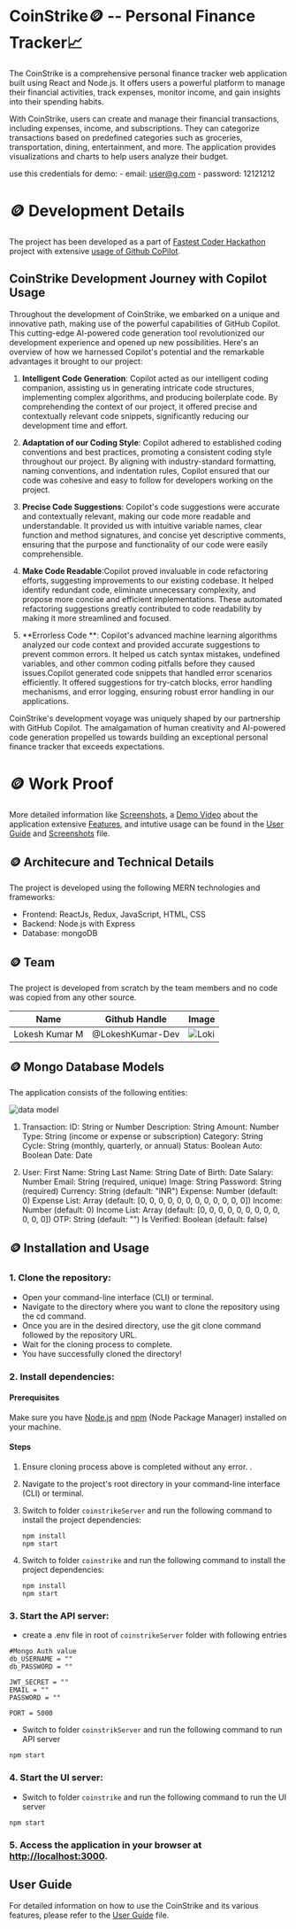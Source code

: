 # CoinStrike🪙 -- Personal Finance Tracker📈

The CoinStrike is a comprehensive personal finance tracker web application built using React and Node.js. It offers users a powerful platform to manage their financial activities, track expenses, monitor income, and gain insights into their spending habits.

With CoinStrike, users can create and manage their financial transactions, including expenses, income, and subscriptions. They can categorize transactions based on predefined categories such as groceries, transportation, dining, entertainment, and more. The application provides visualizations and charts to help users analyze their budget.

use this credentials for demo:
    - email: user@g.com
    - password: 12121212
# 🪙 Development Details

The project has been developed as a part of [Fastest Coder Hackathon](https://www.fastestcoderfirst.com/) project with extensive [usage of Github CoPilot](#github-copilot-usage). 

## CoinStrike Development Journey with Copilot Usage

Throughout the development of CoinStrike, we embarked on a unique and innovative path, making use of the powerful capabilities of GitHub Copilot. This cutting-edge AI-powered code generation tool revolutionized our development experience and opened up new possibilities. Here's an overview of how we harnessed Copilot's potential and the remarkable advantages it brought to our project:

1. **Intelligent Code Generation**: Copilot acted as our intelligent coding companion, assisting us in generating intricate code structures, implementing complex algorithms, and producing boilerplate code. By comprehending the context of our project, it offered precise and contextually relevant code snippets, significantly reducing our development time and effort.

2. **Adaptation of our Coding Style**: Copilot adhered to established coding conventions and best practices, promoting a consistent coding style throughout our project. By aligning with industry-standard formatting, naming conventions, and indentation rules, Copilot ensured that our code was cohesive and easy to follow for developers working on the project.

3. **Precise Code Suggestions**: Copilot's code suggestions were accurate and contextually relevant, making our code more readable and understandable. It provided us with intuitive variable names, clear function and method signatures, and concise yet descriptive comments, ensuring that the purpose and functionality of our code were easily comprehensible.

4. **Make Code Readable**:Copilot proved invaluable in code refactoring efforts, suggesting improvements to our existing codebase. It helped identify redundant code, eliminate unnecessary complexity, and propose more concise and efficient implementations. These automated refactoring suggestions greatly contributed to code readability by making it more streamlined and focused.

5. **Errorless Code **: Copilot's advanced machine learning algorithms analyzed our code context and provided accurate suggestions to prevent common errors. It helped us catch syntax mistakes, undefined variables, and other common coding pitfalls before they caused issues.Copilot generated code snippets that handled error scenarios efficiently. It offered suggestions for try-catch blocks, error handling mechanisms, and error logging, ensuring robust error handling in our applications.

CoinStrike's development voyage was uniquely shaped by our partnership with GitHub Copilot. The amalgamation of human creativity and AI-powered code generation propelled us towards building an exceptional personal finance tracker that exceeds expectations.

# 🪙 Work Proof

More detailed information like [Screenshots](./screenshots.md), a [Demo Video](./media/hackathon_video.webm)  about the application extensive [Features](./userguide.md#features), and intutive usage can be found in the [User Guide](./userguide.md) and [Screenshots](./screenshots.md) file.

## 🪙 Architecure and Technical Details

The project is developed using the following MERN technologies and frameworks:

- Frontend: ReactJs, Redux, JavaScript, HTML, CSS
- Backend: Node.js with Express
- Database: mongoDB

## 🪙 Team
The project is developed from scratch by the team members and no code was copied from any other source. 

| Name | Github Handle | Image |
| --- | --- | --- |
| Lokesh Kumar M | @LokeshKumar-Dev  | ![Loki](./media/loki.jpeg=300x200) |

## 🪙 Mongo Database Models

The application consists of the following entities:

![data model](./media/data-model.png)

1. Transaction:
    ID: String or Number
    Description: String
    Amount: Number
    Type: String (income or expense or subscription)
    Category: String
    Cycle: String (monthly, quarterly, or annual)
    Status: Boolean
    Auto: Boolean
    Date: Date

2. User:
    First Name: String
    Last Name: String
    Date of Birth: Date
    Salary: Number
    Email: String (required, unique)
    Image: String
    Password: String (required)
    Currency: String (default: "INR")
    Expense: Number (default: 0)
    Expense List: Array (default: [0, 0, 0, 0, 0, 0, 0, 0, 0, 0, 0, 0])
    Income: Number (default: 0)
    Income List: Array (default: [0, 0, 0, 0, 0, 0, 0, 0, 0, 0, 0, 0])
    OTP: String (default: "")
    Is Verified: Boolean (default: false)

## 🪙 Installation and Usage

### 1. Clone the repository:
   - Open your command-line interface (CLI) or terminal.
   - Navigate to the directory where you want to clone the repository using the cd command.
   - Once you are in the desired directory, use the git clone command followed by the repository URL.
   - Wait for the cloning process to complete.
   - You have successfully cloned the directory!

### 2. Install dependencies:

#### Prerequisites
Make sure you have [Node.js](https://nodejs.org) and [npm](https://www.npmjs.com) (Node Package Manager) installed on your machine.

#### Steps

1. Ensure cloning process above is completed without any error. .

2. Navigate to the project's root directory in your command-line interface (CLI) or terminal.

4. Switch to folder `coinstrikeServer` and run the following command to install the project dependencies:
   ```shell
   npm install
   npm start
   ```
5. Switch to folder `coinstrike` and run the following command to install the project dependencies:
   ```shell
   npm install
   npm start
   ```

### 3. Start the API server:
- create a .env file in root of `coinstrikeServer` folder with following entries
```shell
#Mongo Auth value
db_USERNAME = ""
db_PASSWORD = ""

JWT_SECRET = ""
EMAIL = ""
PASSWORD = ""

PORT = 5000
```
- Switch to folder `coinstrikServer` and run the following command to run API server
```shell
npm start
```

### 4. Start the UI server:
- Switch to folder `coinstrike` and run the following command to run the UI server
```shell
npm start
```


### 5. Access the application in your browser at [http://localhost:3000](http://localhost:3000).


## User Guide
For detailed information on how to use the CoinStrike and its various features, please refer to the [User Guide](./userguide.md) file.
